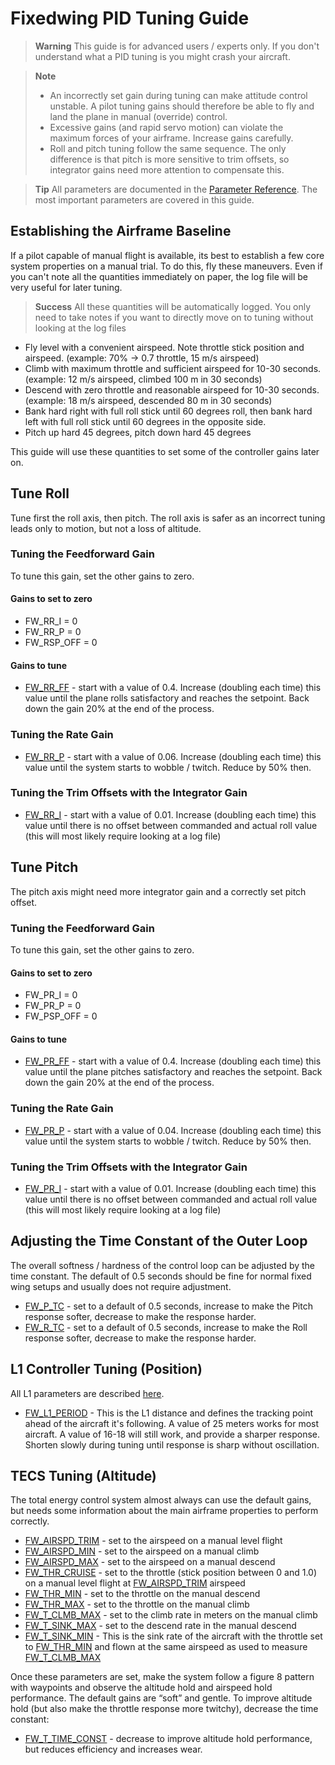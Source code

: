 # Fixedwing PID Tuning Guide

> **Warning** This guide is for advanced users / experts only.  If you don't understand what a PID tuning is you might crash your aircraft.

<span></span>
> **Note** 
>  - An incorrectly set gain during tuning can
>    make attitude control unstable. A pilot tuning gains should therefore be
>    able to fly and land the plane in manual (override) control.
>  - Excessive gains (and rapid servo motion)
>    can violate the maximum forces of your airframe. Increase gains carefully.
>  - Roll and pitch tuning follow the same
>    sequence. The only difference is that pitch is more sensitive to trim
>    offsets, so integrator gains need more attention to compensate this.

<span></span>
> **Tip** All parameters are documented in the [Parameter Reference](../advanced_config/parameter_reference.md).
The most important parameters are covered in this guide.
 

## Establishing the Airframe Baseline

If a pilot capable of manual flight is available, its best to establish
a few core system properties on a manual trial. To do this, fly these
maneuvers. Even if you can't note all the quantities immediately on
paper, the log file will be very useful for later tuning.

> **Success** All these quantities will be automatically
  logged. You only need to take notes if you want to directly move on to
  tuning without looking at the log files

- Fly level with a convenient airspeed. Note throttle stick position
  and airspeed. (example: 70% → 0.7 throttle, 15 m/s airspeed)
- Climb with maximum throttle and sufficient airspeed for 10-30
  seconds. (example: 12 m/s airspeed, climbed 100 m in 30 seconds)
- Descend with zero throttle and reasonable airspeed for 10-30
  seconds. (example: 18 m/s airspeed, descended 80 m in 30 seconds)
- Bank hard right with full roll stick until 60 degrees roll, then
  bank hard left with full roll stick until 60 degrees in the opposite side.
- Pitch up hard 45 degrees, pitch down hard 45 degrees

This guide will use these quantities to set some of the controller gains
later on.


## Tune Roll

Tune first the roll axis, then pitch. The roll axis is safer as an
incorrect tuning leads only to motion, but not a loss of altitude.

### Tuning the Feedforward Gain

To tune this gain, set the other gains to zero.


#### Gains to set to zero

- FW_RR_I = 0
- FW_RR_P = 0
- FW_RSP_OFF = 0


#### Gains to tune

- [FW_RR_FF](../advanced_config/parameter_reference.md#FW_RR_FF) - start with a value of 0.4. Increase (doubling each
  time) this value until the plane rolls satisfactory and reaches the
  setpoint. Back down the gain 20% at the end of the process.

### Tuning the Rate Gain

- [FW_RR_P](../advanced_config/parameter_reference.md#FW_RR_P) - start with a value of 0.06. Increase (doubling each
  time) this value until the system starts to wobble / twitch. Reduce
  by 50% then.

### Tuning the Trim Offsets with the Integrator Gain

- [FW_RR_I](../advanced_config/parameter_reference.md#FW_RR_I) - start with a value of 0.01. Increase (doubling each
  time) this value until there is no offset between commanded and
  actual roll value (this will most likely require looking at a log
  file)

## Tune Pitch

The pitch axis might need more integrator gain and a correctly set pitch
offset.

### Tuning the Feedforward Gain

To tune this gain, set the other gains to zero.


#### Gains to set to zero

- FW_PR_I = 0
- FW_PR_P = 0
- FW_PSP_OFF = 0


#### Gains to tune

- [FW_PR_FF](../advanced_config/parameter_reference.md#FW_PR_FF) - start with a value of 0.4. Increase (doubling each
  time) this value until the plane pitches satisfactory and reaches
  the setpoint. Back down the gain 20% at the end of the process.

### Tuning the Rate Gain

- [FW_PR_P](../advanced_config/parameter_reference.md#FW_PR_P) - start with a value of 0.04. Increase (doubling each
  time) this value until the system starts to wobble / twitch. Reduce
  by 50% then.
    
### Tuning the Trim Offsets with the Integrator Gain

- [FW_PR_I](../advanced_config/parameter_reference.md#FW_PR_I) - start with a value of 0.01. Increase (doubling each
  time) this value until there is no offset between commanded and
  actual roll value (this will most likely require looking at a log file)


## Adjusting the Time Constant of the Outer Loop

The overall softness / hardness of the control loop can be adjusted by
the time constant. The default of 0.5 seconds should be fine for normal
fixed wing setups and usually does not require adjustment.

- [FW_P_TC](../advanced_config/parameter_reference.md#FW_P_TC) - set to a default of 0.5 seconds, increase to make the
  Pitch response softer, decrease to make the response harder.
- [FW_R_TC](../advanced_config/parameter_reference.md#FW_R_TC) - set to a default of 0.5 seconds, increase to make the
  Roll response softer, decrease to make the response harder.

## L1 Controller Tuning (Position)

All L1 parameters are described [here](../advanced_config/parameter_reference.md#fw-l1-control).

- [FW_L1_PERIOD](../advanced_config/parameter_reference.md#FW_L1_PERIOD) - This is the L1 distance and defines the tracking
  point ahead of the aircraft it's following. A value of 25 meters
  works for most aircraft. A value of 16-18 will still work, and
  provide a sharper response. Shorten slowly during tuning until
  response is sharp without oscillation.


## TECS Tuning (Altitude)

The total energy control system almost always can use the default gains,
but needs some information about the main airframe properties to perform
correctly.

- [FW_AIRSPD_TRIM](../advanced_config/parameter_reference.md#FW_AIRSPD_TRIM) - set to the airspeed on a manual level flight
- [FW_AIRSPD_MIN](../advanced_config/parameter_reference.md#FW_AIRSPD_MIN) - set to the airspeed on a manual climb
- [FW_AIRSPD_MAX](../advanced_config/parameter_reference.md#FW_AIRSPD_MAX) - set to the airspeed on a manual descend
- [FW_THR_CRUISE](../advanced_config/parameter_reference.md#FW_THR_CRUISE) - set to the throttle (stick position between 0 and
  1.0) on a manual level flight at [FW_AIRSPD_TRIM](../advanced_config/parameter_reference.md#FW_AIRSPD_TRIM) airspeed
- [FW_THR_MIN](../advanced_config/parameter_reference.md#FW_THR_MIN) - set to the throttle on the manual descend
- [FW_THR_MAX](../advanced_config/parameter_reference.md#FW_THR_MAX) - set to the throttle on the manual climb
- [FW_T_CLMB_MAX](../advanced_config/parameter_reference.md#FW_T_CLMB_MAX) - set to the climb rate in meters on the manual climb
- [FW_T_SINK_MAX](../advanced_config/parameter_reference.md#FW_T_SINK_MAX) - set to the descend rate in the manual descend
- [FW_T_SINK_MIN](../advanced_config/parameter_reference.md#FW_T_SINK_MIN) - This is the sink rate of the aircraft with the
  throttle set to [FW_THR_MIN](../advanced_config/parameter_reference.md#FW_THR_MIN) and flown at the same airspeed as used
  to measure [FW_T_CLMB_MAX](../advanced_config/parameter_reference.md#FW_T_CLMB_MAX)

Once these parameters are set, make the system follow a figure 8 pattern
with waypoints and observe the altitude hold and airspeed hold
performance. The default gains are “soft” and gentle. To improve
altitude hold (but also make the throttle response more twitchy),
decrease the time constant:

- [FW_T_TIME_CONST](../advanced_config/parameter_reference.md#FW_T_TIME_CONST) - decrease to improve altitude hold performance,
  but reduces efficiency and increases wear.
